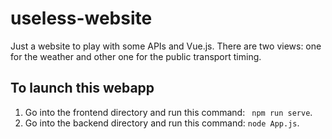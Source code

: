 # useless-website

Just a website to play with some APIs and Vue.js. There are two views: one for the weather and other one for the public transport timing.  

## To launch this webapp
1. Go into the frontend directory and run this command: ` npm run serve`. 
2. Go into the backend directory and run this command: `node App.js`. 



